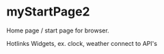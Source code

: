 # myStartPage2
Home page / start page for browser.

Hotlinks
Widgets, ex. clock, weather
connect to API's

